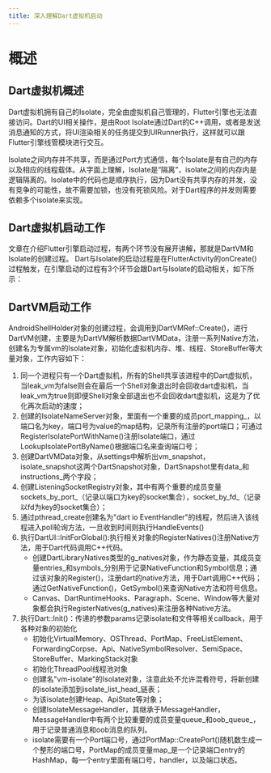 ```yaml
---
title: 深入理解Dart虚拟机启动
---
```

# 概述
## Dart虚拟机概述
Dart虚拟机拥有自己的Isolate，完全由虚拟机自己管理的，Flutter引擎也无法直接访问。Dart的UI相关操作，是由Root Isolate通过Dart的C++调用，或者是发送消息通知的方式，将UI渲染相关的任务提交到UIRunner执行，这样就可以跟Flutter引擎线管模块进行交互。

Isolate之间内存并不共享，而是通过Port方式通信，每个Isolate是有自己的内存以及相应的线程载体。从字面上理解，Isolate是“隔离”，isolate之间的内存内是逻辑隔离的。Isolate中的代码也是顺序执行，因为Dart没有共享内存的并发，没有竞争的可能性，故不需要加锁，也没有死锁风险。对于Dart程序的并发则需要依赖多个isolate来实现。

## Dart虚拟机启动工作
文章在介绍Flutter引擎启动过程，有两个环节没有展开讲解，那就是DartVM和Isolate的创建过程。
Dart与Isolate的启动过程是在FlutterActivity的onCreate()过程触发，在引擎启动的过程有3个环节会跟Dart与Isolate的启动相关，如下所示：
## DartVM启动工作
AndroidShellHolder对象的创建过程，会调用到DartVMRef::Create()，进行DartVM创建，主要是为DartVM解析数据DartVMData，注册一系列Native方法，创建名为专属vm的Isolate对象，初始化虚拟机内存、堆、线程、StoreBuffer等大量对象，工作内容如下：
1. 同一个进程只有一个Dart虚拟机，所有的Shell共享该进程中的Dart虚拟机，当leak_vm为false则会在最后一个Shell对象退出时会回收dart虚拟机，当leak_vm为true则即便Shell对象全部退出也不会回收dart虚拟机，这是为了优化再次启动的速度；
2. 创建的IsolateNameServer对象，里面有一个重要的成员port_mapping_，以端口名为key，端口号为value的map结构，记录所有注册的port端口；可通过RegisterIsolatePortWithName()注册Isolate端口，通过LookupIsolatePortByName()根据端口名来查询端口号；
3. 创建DartVMData对象，从settings中解析出vm_snapshot，isolate_snapshot这两个DartSnapshot对象，DartSnapshot里有data_和instructions_两个字段；
4. 创建ListeningSocketRegistry对象，其中有两个重要的成员变量sockets_by_port_（记录以端口为key的socket集合），socket_by_fd_（记录以fd为key的socket集合）；
5. 通过pthread_create创建名为"dart io EventHandler"的线程，然后进入该线程进入poll轮询方法，一旦收到时间则执行HandleEvents()
6. 执行DartUI::InitForGlobal():执行相关对象的RegisterNatives()注册Native方法，用于Dart代码调用C++代码。
    - 创建DartLibraryNatives类型的g_natives对象，作为静态变量，其成员变量entries_和symbols_分别用于记录NativeFunction和Symbol信息；通过该对象的Register()，注册dart的native方法，用于Dart调用C++代码；通过GetNativeFunction()，GetSymbol()来查询Native方法和符号信息。
    - Canvas、DartRuntimeHooks、Paragraph、Scene、Window等大量对象都会执行RegisterNatives(g_natives)来注册各种Native方法。
7. 执行Dart::Init()：传递的参数params记录isolate和文件等相关callback，用于各种对象的初始化
    - 初始化VirtualMemory、OSThread、PortMap、FreeListElement、ForwardingCorpse、Api、NativeSymbolResolver、SemiSpace、StoreBuffer、MarkingStack对象
    - 初始化ThreadPool线程池对象
    - 创建名"vm-isolate"的Isolate对象，注意此处不允许混肴符号，将新创建的isolate添加到isolate_list_head_链表；
    - 为该isolate创建Heap、ApiState等对象；
    - 创建IsolateMessageHandler，其继承于MessageHandler，MessageHandler中有两个比较重要的成员变量queue_和oob_queue_，用于记录普通消息和oob消息的队列。
    - isolate需要有一个Port端口号，通过PortMap::CreatePort()随机数生成一个整形的端口号，PortMap的成员变量map_是一个记录端口entry的HashMap，每一个entry里面有端口号，handler，以及端口状态。